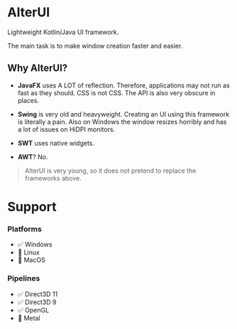 # AlterUI

Lightweight Kotlin/Java UI framework.

The main task is to make window creation faster and easier.

## Why AlterUI?
- **JavaFX** uses A LOT of reflection. Therefore, applications may not run as fast as they should. CSS is not CSS. The API is also very obscure in places.

- **Swing** is very old and heavyweight. Creating an UI using this framework is literally a pain. Also on Windows the window resizes horribly and has a lot of issues on HiDPI monitors.

- **SWT** uses native widgets.

- **AWT**? No.

> AlterUI is very young, so it does not pretend to replace the frameworks above.

# Support

### Platforms
  - :white_check_mark: Windows
  - :white_square_button: Linux
  - :white_square_button: MacOS
  
### Pipelines
  - :white_check_mark: Direct3D 11
  - :white_check_mark: Direct3D 9
  - :white_check_mark: OpenGL
  - :white_square_button: Metal
